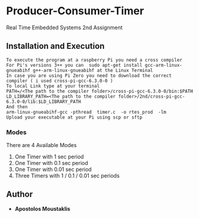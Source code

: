 # Producer-Consumer-Timer
Real Time Embedded Systems 2nd Assignment 

## Installation and Execution 


```
To execute the program at a raspberry Pi you need a cross compiler 
For Pi's versions 3++ you can  sudo apt-get install gcc-arm-linux-gnueabihf g++-arm-linux-gnueabihf at the Linux Terminal
In case you are using Pi Zero you need to download the correct compiler ( i used cross-pi-gcc-6.3.0-0 ) 
To local Link type at your terminal 
PATH=/<The path to the compiler folder>/cross-pi-gcc-6.3.0-0/bin:$PATH LD_LIBRARY_PATH=<The path to the compiler folder>/2nd/cross-pi-gcc-6.3.0-0/lib:$LD_LIBRARY_PATH
And then 
arm-linux-gnueabihf-gcc -pthread  timer.c  -o rtes_prod  -lm
Upload your executable at your Pi using scp or sftp 

```

### Modes
There are 4 Available Modes 
1) One Timer with 1 sec period
2) One Timer with 0.1 sec period
3) One Timer with 0.01 sec period
4) Three Timers with 1 / 0.1 / 0.01 sec periods



## Author

* **Apostolos Moustaklis**  

